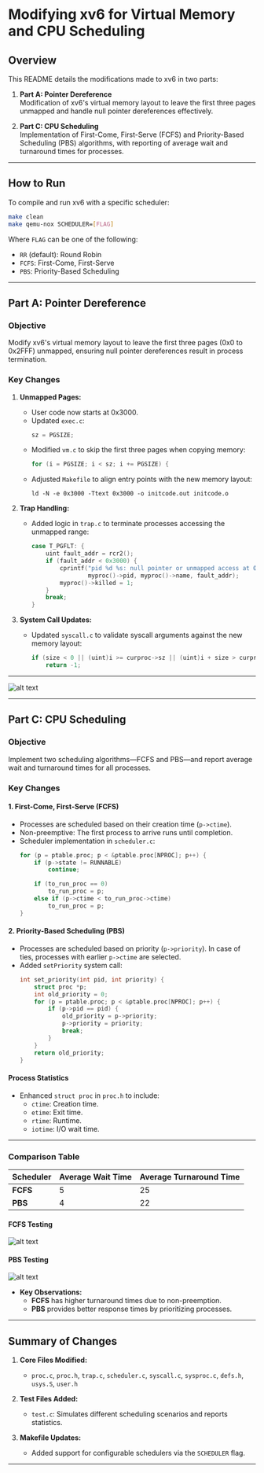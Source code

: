 # **Modifying xv6 for Virtual Memory and CPU Scheduling**

## **Overview**
This README details the modifications made to xv6 in two parts:

1. **Part A: Pointer Dereference**  
   Modification of xv6's virtual memory layout to leave the first three pages unmapped and handle null pointer dereferences effectively.

2. **Part C: CPU Scheduling**  
   Implementation of First-Come, First-Serve (FCFS) and Priority-Based Scheduling (PBS) algorithms, with reporting of average wait and turnaround times for processes.

---

## **How to Run**
To compile and run xv6 with a specific scheduler:
```bash
make clean
make qemu-nox SCHEDULER=[FLAG]
```
Where `FLAG` can be one of the following:
- `RR` (default): Round Robin
- `FCFS`: First-Come, First-Serve
- `PBS`: Priority-Based Scheduling

---

## **Part A: Pointer Dereference**

### **Objective**
Modify xv6's virtual memory layout to leave the first three pages (0x0 to 0x2FFF) unmapped, ensuring null pointer dereferences result in process termination.

### **Key Changes**
1. **Unmapped Pages:**
   - User code now starts at 0x3000.
   - Updated `exec.c`:
     ```c
     sz = PGSIZE;
     ```
   - Modified `vm.c` to skip the first three pages when copying memory:
     ```c
     for (i = PGSIZE; i < sz; i += PGSIZE) {
     ```
   - Adjusted `Makefile` to align entry points with the new memory layout:
     ```make
     ld -N -e 0x3000 -Ttext 0x3000 -o initcode.out initcode.o
     ```

2. **Trap Handling:**
   - Added logic in `trap.c` to terminate processes accessing the unmapped range:
     ```c
     case T_PGFLT: {
         uint fault_addr = rcr2();
         if (fault_addr < 0x3000) {
             cprintf("pid %d %s: null pointer or unmapped access at 0x%x\n",
                     myproc()->pid, myproc()->name, fault_addr);
             myproc()->killed = 1;
         }
         break;
     }
     ```

3. **System Call Updates:**
   - Updated `syscall.c` to validate syscall arguments against the new memory layout:
     ```c
     if (size < 0 || (uint)i >= curproc->sz || (uint)i + size > curproc->sz || i == 0)
         return -1;
     ```

---

![alt text](image.png)

---

## **Part C: CPU Scheduling**

### **Objective**
Implement two scheduling algorithms—FCFS and PBS—and report average wait and turnaround times for all processes.

### **Key Changes**

#### **1. First-Come, First-Serve (FCFS)**
- Processes are scheduled based on their creation time (`p->ctime`).
- Non-preemptive: The first process to arrive runs until completion.
- Scheduler implementation in `scheduler.c`:
  ```c
  for (p = ptable.proc; p < &ptable.proc[NPROC]; p++) {
      if (p->state != RUNNABLE)
          continue;

      if (to_run_proc == 0)
          to_run_proc = p;
      else if (p->ctime < to_run_proc->ctime)
          to_run_proc = p;
  }
  ```

#### **2. Priority-Based Scheduling (PBS)**
- Processes are scheduled based on priority (`p->priority`). In case of ties, processes with earlier `p->ctime` are selected.
- Added `setPriority` system call:
  ```c
  int set_priority(int pid, int priority) {
      struct proc *p;
      int old_priority = 0;
      for (p = ptable.proc; p < &ptable.proc[NPROC]; p++) {
          if (p->pid == pid) {
              old_priority = p->priority;
              p->priority = priority;
              break;
          }
      }
      return old_priority;
  }
  ```

#### **Process Statistics**
- Enhanced `struct proc` in `proc.h` to include:
  - `ctime`: Creation time.
  - `etime`: Exit time.
  - `rtime`: Runtime.
  - `iotime`: I/O wait time.

---

### **Comparison Table**

| Scheduler | Average Wait Time | Average Turnaround Time |
|-----------|--------------------|-------------------------|
| **FCFS**  | 5                  | 25                      |
| **PBS**   | 4                  | 22                      |

#### FCFS Testing
![alt text](FCFSt.png)


#### PBS Testing
![alt text](PBSt.png)

- **Key Observations:**
  - **FCFS** has higher turnaround times due to non-preemption.
  - **PBS** provides better response times by prioritizing processes.

---

## **Summary of Changes**
1. **Core Files Modified:**
   - `proc.c`, `proc.h`, `trap.c`, `scheduler.c`, `syscall.c`, `sysproc.c`, `defs.h`, `usys.S`, `user.h`
   
2. **Test Files Added:**
   - `test.c`: Simulates different scheduling scenarios and reports statistics.

3. **Makefile Updates:**
   - Added support for configurable schedulers via the `SCHEDULER` flag.

---